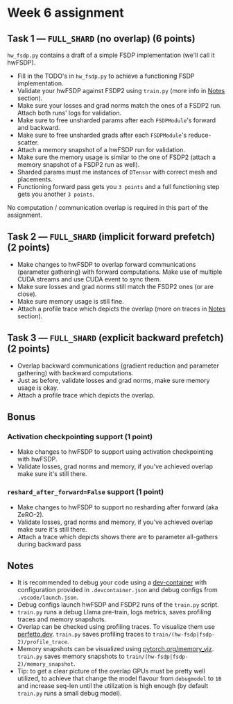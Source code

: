 # Week 6 assignment

## Task 1 — `FULL_SHARD` (no overlap) (6 points)

`hw_fsdp.py` contains a draft of a simple FSDP implementation (we'll call it
hwFSDP).

- Fill in the TODO's in `hw_fsdp.py` to achieve a functioning FSDP
  implementation.
- Validate your hwFSDP against FSDP2 using `train.py` (more info in
  [Notes](#notes) section).
- Make sure your losses and grad norms match the ones of a FSDP2 run. Attach
  both runs' logs for validation.
- Make sure to free unsharded params after each `FSDPModule`'s forward and
  backward.
- Make sure to free unsharded grads after each `FSDPModule`'s reduce-scatter.
- Attach a memory snapshot of a hwFSDP run for validation.
- Make sure the memory usage is similar to the one of FSDP2 (attach a memory
snapshot of a FSDP2 run as well).
- Sharded params must me instances of `DTensor` with correct mesh and
  placements.
- Functioning forward pass gets you `3 points` and a full functioning step gets
  you another `3 points`.

No computation / communication overlap is required in this part of the
assignment.

## Task 2 — `FULL_SHARD` (implicit forward prefetch) (2 points)

- Make changes to hwFSDP to overlap forward communications (parameter gathering)
  with forward computations. Make use of multiple CUDA streams and use CUDA
  event to sync them.
- Make sure losses and grad norms still match the FSDP2 ones (or are close).
- Make sure memory usage is still fine.
- Attach a profile trace which depicts the overlap (more on traces in
  [Notes](#notes) section).

## Task 3 — `FULL_SHARD` (explicit backward prefetch) (2 points)

- Overlap backward communications (gradient reduction and parameter gathering)
  with backward computations.
- Just as before, validate losses and grad norms, make sure memory usage is
  okay.
- Attach a profile trace which depicts the overlap.

## Bonus

### Activation checkpointing support (1 point)

- Make changes to hwFSDP to support using activation checkpointing with hwFSDP.
- Validate losses, grad norms and memory, if you've achieved overlap make sure
  it's still there.

### `reshard_after_forward=False` support (1 point)

- Make changes to hwFSDP to support no resharding after forward (aka ZeRO-2).
- Validate losses, grad norms and memory, if you've achieved overlap make sure
  it's still there.
- Attach a trace which depicts shows there are to parameter all-gathers during
  backward pass

## Notes

- It is recommended to debug your code using a
  [dev-container](https://code.visualstudio.com/docs/devcontainers/containers)
  with configuration provided in `.devcontainer.json` and debug configs from
  `.vscode/launch.json`.
- Debug configs launch hwFSDP and FSDP2 runs of the `train.py` script.
- `train.py` runs a debug Llama pre-train, logs metrics, saves profiling traces
  and memory snapshots.
- Overlap can be checked using profiling traces. To visualize them use
  [perfetto.dev](perfetto.dev). `train.py` saves profiling traces to
  `train/(hw-fsdp|fsdp-2)/profile_trace`.
- Memory snapshots can be visualized using
  [pytorch.org/memory_viz](pytorch.org/memory_viz). `train.py` saves memory
  snapshots to `train/(hw-fsdp|fsdp-2)/memory_snapshot`.
- Tip: to get a clear picture of the overlap GPUs must be pretty well utilized,
  to achieve that change the model flavour from `debugmodel` to `1B` and
  increase seq-len until the utilization is high enough (by default `train.py`
  runs a small debug model).
